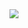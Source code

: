 <img src="https://capsule-render.vercel.app/api?type=waving&height=300&color=gradient&text=Maheshwari%20D%2">
